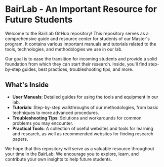 # BairLab - An Important Resource for Future Students

Welcome to the BairLab GitHub repository! This repository serves as a comprehensive guide and resource center for students of our Master's program. It contains various important manuals and tutorials related to the tools, technologies, and methodologies we use in our lab.

Our goal is to ease the transition for incoming students and provide a solid foundation from which they can start their research. Inside, you'll find step-by-step guides, best practices, troubleshooting tips, and more.

## What's Inside

- **User Manuals**: Detailed guides for using the tools and equipment in our lab.
- **Tutorials**: Step-by-step walkthroughs of our methodologies, from basic techniques to more advanced procedures.
- **Troubleshooting Tips**: Solutions and workarounds for common problems you may encounter.
- **Practical Tools**: A collection of useful websites and tools for learning and research, as well as recommended websites for finding research papers.

We hope that this repository will serve as a valuable resource throughout your time in the BairLab. We encourage you to explore, learn, and contribute your own insights to help future students.
